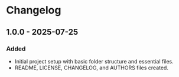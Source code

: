 # Changelog

## 1.0.0 - 2025-07-25
### Added
- Initial project setup with basic folder structure and essential files.
- README, LICENSE, CHANGELOG, and AUTHORS files created.